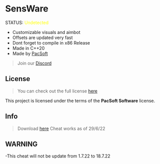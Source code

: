 SensWare
============
STATUS: <font color="yellow">Undetected</font>
- Customizable visuals and aimbot
- Offsets are updated very fast
- Dont forget to compile in x86 Release
- Made in C++20
- Made by [PacSoft](https://pacsoft.xyz)
> Join our [Discord](https://dsc.gg/sens-network)
## License
>You can check out the full license [here](https://github.com/AimSploit/FreeSploit/blob/main/LICENSE)

This project is licensed under the terms of the **PacSoft Software** license.
## Info
>Download [here](https://github.com/AimSploit/SensWare/releases)
>Cheat works as of 29/6/22
## WARNING
-This cheat will not be update from 1.7.22 to 18.7.22
